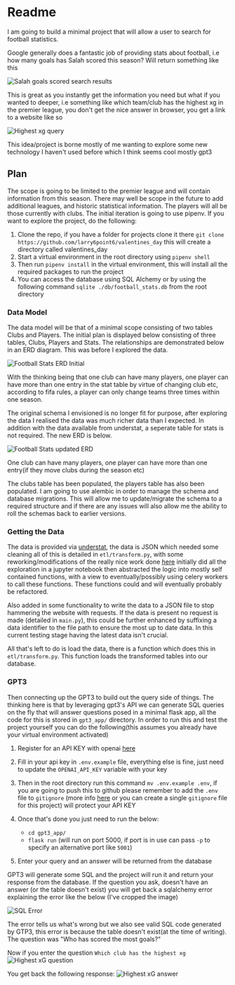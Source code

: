 # Readme

I am going to build a minimal project that will allow a user to search for football statistics.

Google generally does a fantastic job of providing stats about football, i.e  how many goals has Salah scored this season? Will return something like this

![Salah goals scored search results](mo_salah_search.png)

This is great as you instantly get the information you need but what if you wanted to deeper, i.e something like which team/club has the highest xg in the premier league, you don't get the nice answer in browser, you get a link to a website like so

![Highest xg query](highest_xg.png)

This idea/project is borne mostly of me wanting to explore some new technology I haven't used before which I think seems cool mostly gpt3

## Plan

The scope is going to be limited to the premier league and will contain information from this season. There may well be scope in the future to add additional leagues, and historic statistical information. The players will all be those currently with clubs. The initial iteration is going to use pipenv. If you want to explore the project, do the following:

1. Clone the repo, if you have a folder for projects clone it there ```git clone https://github.com/larry6point6/valentines_day``` this will create a directory called valentines_day
2. Start a virtual environment in the root directory using ```pipenv shell```
3. Then run ```pipenv install``` in the virtual environment, this will install all the required packages to run the project
4. You can access the database using SQL Alchemy or by using the following command ```sqlite ./db/football_stats.db``` from the root directory

### Data Model

The data model will be that of a minimal scope consisting of two tables Clubs and Players. The initial plan is displayed below consisting of three tables, Clubs, Players and Stats. The relationships are demonstrated below in an ERD diagram. This was before I explored the data.

![Football Stats ERD Initial](football_stats_erd.png)

With the thinking being that one club can have many players, one player can have more than one entry in the stat table by virtue of changing club etc, according to fifa rules, a player can only change teams three times within one season.

The original schema I envisioned is no longer fit for purpose, after exploring the data I realised the data was much richer data than I expected. In addition with the data available from understat, a seperate table for stats is not required. The new ERD is below.

![Football Stats updated ERD](football_stats_erd_updated.png)

One club can have many players, one player can have more than one entry(if they move clubs during the season etc)

The clubs table has been populated, the players table has also been populated. I am going to use alembic in order to manage the schema and database migrations. This will allow me to update/migrate the schema to a required structure and if there are any issues will also allow me the ability to roll the schemas back to earlier versions.

### Getting the Data

The data is provided via [understat](https://understat.com/), the data is JSON which needed some cleaning all of this is detailed in ```etl/transform.py```, with some reworking/modifications of the really nice work done [here](https://www.sergilehkyi.com/web-scraping-advanced-football-statistics/) initially did all the exploration in a jupyter notebook then abstracted the logic into mostly self contained functions, with a view to eventually/possibly using celery workers to call these functions. These functions could and will eventually probably be refactored.

Also added in some functionality to write the data to a JSON file to stop hammering the website with requests. If the data is present no request is made (detailed in ```main.py```), this could be further enhanced by suffixing a data identifier to the file path to ensure the most up to date data. In this current testing stage having the latest data isn't crucial.

All that's left to do is load the data, there is a function which does this in ```etl/transform.py```. This function loads the transformed tables into our database.

### GPT3

Then connecting up the GPT3 to build out the query side of things. The thinking here is that by leveraging gpt3's API we can generate SQL queries on the fly that will answer questions posed in a minimal flask app, all the code for this is stored in ```gpt3_app/``` directory. In order to run this and test the project yourself you can do the following(this assumes you already have your virtual environment activated)

1) Register for an API KEY with openai [here](https://openai.com/api/)
2) Fill in your api key in ```.env.example``` file, everything else is fine, just need to update the ```OPENAI_API_KEY``` variable with your key
3) Then in the root directory run this command ```mv .env.example .env```, if you are going to push this to github please remember to add the ```.env``` file to ```gitignore``` (more info [here](https://sebastiandedeyne.com/setting-up-a-global-gitignore-file/) or you can create a single ```gitignore``` file for this project) will protect your API KEY
4) Once that's done you just need to run the below:

   - ```cd gpt3_app/```
   - ```flask run``` (will run on port 5000, if port is in use can pass ```-p``` to specify an alternative port like ```5001```)

5) Enter your query and an answer will be returned from the database

GPT3 will generate some SQL and the project will run it and return your response from the database. If the question you ask, doesn't have an answer (or the table doesn't exist) you will get back a sqlalchemy error explaining the error like the below (I've cropped the image)

![SQL Error](sql_alechemy_error.png)

The error tells us what's wrong but we also see valid SQL code generated by GTP3, this error is because the table doesn't exist(at the time of writing). The question was "Who has scored the most goals?"

Now if you enter the question ```Which club has the highest xg```
![Highest xG question](highest_xg_question.png)

You get back the following response:
![Highest xG answer](highest_xg_answer.png)
